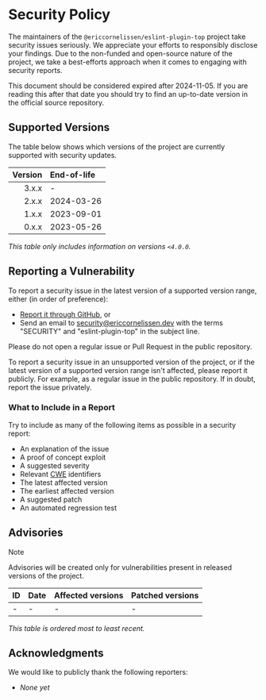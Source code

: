 <!-- SPDX-License-Identifier: CC0-1.0 -->

# Security Policy

The maintainers of the `@ericcornelissen/eslint-plugin-top` project take
security issues seriously. We appreciate your efforts to responsibly disclose
your findings. Due to the non-funded and open-source nature of the project, we
take a best-efforts approach when it comes to engaging with security reports.

This document should be considered expired after 2024-11-05. If you are reading
this after that date you should try to find an up-to-date version in the
official source repository.

## Supported Versions

The table below shows which versions of the project are currently supported with
security updates.

| Version | End-of-life |
| ------: | :---------- |
|   3.x.x | -           |
|   2.x.x | 2024-03-26  |
|   1.x.x | 2023-09-01  |
|   0.x.x | 2023-05-26  |

_This table only includes information on versions `<4.0.0`._

## Reporting a Vulnerability

To report a security issue in the latest version of a supported version range,
either (in order of preference):

- [Report it through GitHub][new github advisory], or
- Send an email to [security@ericcornelissen.dev] with the terms "SECURITY" and
  "eslint-plugin-top" in the subject line.

Please do not open a regular issue or Pull Request in the public repository.

To report a security issue in an unsupported version of the project, or if the
latest version of a supported version range isn't affected, please report it
publicly. For example, as a regular issue in the public repository. If in doubt,
report the issue privately.

[new github advisory]: https://github.com/ericcornelissen/eslint-plugin-top/security/advisories/new
[security@ericcornelissen.dev]: mailto:security@ericcornelissen.dev?subject=SECURITY%20%28eslint-plugin-top%29

### What to Include in a Report

Try to include as many of the following items as possible in a security report:

- An explanation of the issue
- A proof of concept exploit
- A suggested severity
- Relevant [CWE] identifiers
- The latest affected version
- The earliest affected version
- A suggested patch
- An automated regression test

[cwe]: https://cwe.mitre.org/

## Advisories

> [!NOTE]
> Advisories will be created only for vulnerabilities present in released
> versions of the project.

| ID  | Date | Affected versions | Patched versions |
| :-- | :--- | :---------------- | :--------------- |
| -   | -    | -                 | -                |

_This table is ordered most to least recent._

## Acknowledgments

We would like to publicly thank the following reporters:

- _None yet_
